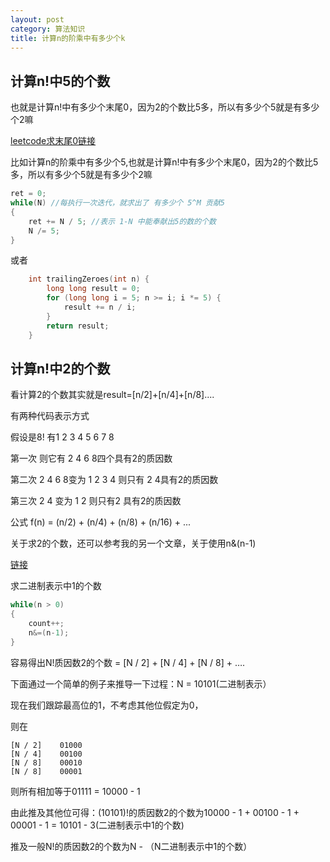 ```yaml
---
layout: post
category: 算法知识
title: 计算n的阶乘中有多少个k
---
```


## 计算n!中5的个数

也就是计算n!中有多少个末尾0，因为2的个数比5多，所以有多少个5就是有多少个2嘛

[leetcode求末尾0链接](https://leetcode.com/problems/factorial-trailing-zeroes/description/)

比如计算n的阶乘中有多少个5,也就是计算n!中有多少个末尾0，因为2的个数比5多，所以有多少个5就是有多少个2嘛

```c++
ret = 0;    
while(N) //每执行一次迭代，就求出了 有多少个 5^M 贡献5    
{    
    ret += N / 5; //表示 1-N 中能奉献出5的数的个数    
    N /= 5;    
}   
```

或者

```c++
	int trailingZeroes(int n) {
		long long result = 0;
		for (long long i = 5; n >= i; i *= 5) {
			result += n / i;
		}
		return result;
	}
```


## 计算n!中2的个数

看计算2的个数其实就是result=[n/2]+[n/4]+[n/8]....

有两种代码表示方式

假设是8! 有1 2 3 4 5 6 7 8

第一次 则它有 2 4 6 8四个具有2的质因数

第二次 2 4 6 8变为 1 2 3 4 则只有 2 4具有2的质因数

第三次 2 4 变为 1 2 则只有2 具有2的质因数

公式 f(n) = (n/2) + (n/4) + (n/8) + (n/16) + ...   

关于求2的个数，还可以参考我的另一个文章，关于使用n&(n-1)

[链接](http://mafulong.top/%E7%AE%97%E6%B3%95%E7%9F%A5%E8%AF%86/2018/04/21/n&(n-1)%E7%9A%84%E7%94%A8%E6%B3%95.html)

求二进制表示中1的个数
```c++
while(n > 0)  
{  
    count++;  
    n&=(n-1);  
}  
```

容易得出N!质因数2的个数 = [N / 2] + [N / 4] + [N / 8] + ….

下面通过一个简单的例子来推导一下过程：N = 10101(二进制表示）

现在我们跟踪最高位的1，不考虑其他位假定为0，

则在

    [N / 2]    01000
    [N / 4]    00100
    [N / 8]    00010
    [N / 8]    00001

则所有相加等于01111 = 10000 - 1

由此推及其他位可得：(10101)!的质因数2的个数为10000 - 1 + 00100 - 1 + 00001 - 1 = 10101 - 3(二进制表示中1的个数)

推及一般N!的质因数2的个数为N - （N二进制表示中1的个数）

